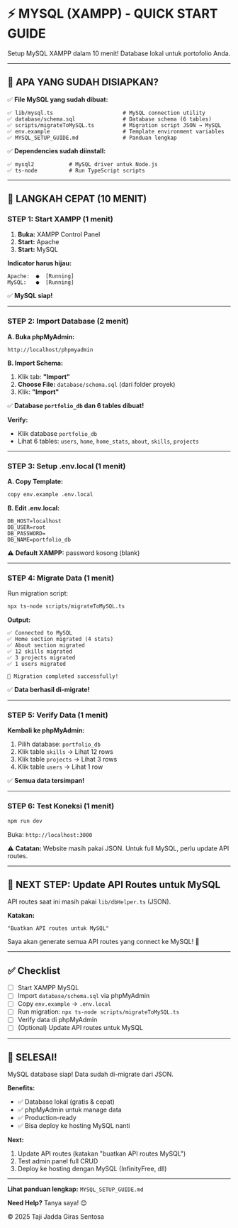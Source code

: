 # ⚡ MYSQL (XAMPP) - QUICK START GUIDE

Setup MySQL XAMPP dalam 10 menit! Database lokal untuk portofolio Anda.

---

## 🎯 **APA YANG SUDAH DISIAPKAN?**

✅ **File MySQL yang sudah dibuat:**
```
✅ lib/mysql.ts                      # MySQL connection utility
✅ database/schema.sql               # Database schema (6 tables)
✅ scripts/migrateToMySQL.ts         # Migration script JSON → MySQL
✅ env.example                       # Template environment variables
✅ MYSQL_SETUP_GUIDE.md              # Panduan lengkap
```

✅ **Dependencies sudah diinstall:**
```
✅ mysql2           # MySQL driver untuk Node.js
✅ ts-node          # Run TypeScript scripts
```

---

## 🚀 **LANGKAH CEPAT (10 MENIT)**

### **STEP 1: Start XAMPP (1 menit)**

1. **Buka:** XAMPP Control Panel
2. **Start:** Apache
3. **Start:** MySQL

**Indicator harus hijau:**
```
Apache:  ●  [Running]
MySQL:   ●  [Running]
```

✅ **MySQL siap!**

---

### **STEP 2: Import Database (2 menit)**

**A. Buka phpMyAdmin:**
```
http://localhost/phpmyadmin
```

**B. Import Schema:**
1. Klik tab: **"Import"**
2. **Choose File:** `database/schema.sql` (dari folder proyek)
3. Klik: **"Import"**

✅ **Database `portfolio_db` dan 6 tables dibuat!**

**Verify:**
- Klik database `portfolio_db`
- Lihat 6 tables: `users`, `home`, `home_stats`, `about`, `skills`, `projects`

---

### **STEP 3: Setup .env.local (1 menit)**

**A. Copy Template:**
```bash
copy env.example .env.local
```

**B. Edit .env.local:**
```env
DB_HOST=localhost
DB_USER=root
DB_PASSWORD=
DB_NAME=portfolio_db
```

⚠️ **Default XAMPP:** password kosong (blank)

---

### **STEP 4: Migrate Data (1 menit)**

Run migration script:

```bash
npx ts-node scripts/migrateToMySQL.ts
```

**Output:**
```
✅ Connected to MySQL
✅ Home section migrated (4 stats)
✅ About section migrated
✅ 12 skills migrated
✅ 3 projects migrated
✅ 1 users migrated

🎉 Migration completed successfully!
```

✅ **Data berhasil di-migrate!**

---

### **STEP 5: Verify Data (1 menit)**

**Kembali ke phpMyAdmin:**

1. Pilih database: `portfolio_db`
2. Klik table `skills` → Lihat 12 rows
3. Klik table `projects` → Lihat 3 rows
4. Klik table `users` → Lihat 1 row

✅ **Semua data tersimpan!**

---

### **STEP 6: Test Koneksi (1 menit)**

```bash
npm run dev
```

Buka: `http://localhost:3000`

⚠️ **Catatan:** Website masih pakai JSON. Untuk full MySQL, perlu update API routes.

---

## 🔧 **NEXT STEP: Update API Routes untuk MySQL**

API routes saat ini masih pakai `lib/dbHelper.ts` (JSON).

**Katakan:**
```
"Buatkan API routes untuk MySQL"
```

Saya akan generate semua API routes yang connect ke MySQL! 🚀

---

## ✅ **Checklist**

- [ ] Start XAMPP MySQL
- [ ] Import `database/schema.sql` via phpMyAdmin
- [ ] Copy `env.example` → `.env.local`
- [ ] Run migration: `npx ts-node scripts/migrateToMySQL.ts`
- [ ] Verify data di phpMyAdmin
- [ ] (Optional) Update API routes untuk MySQL

---

## 🎊 **SELESAI!**

MySQL database siap! Data sudah di-migrate dari JSON.

**Benefits:**
- ✅ Database lokal (gratis & cepat)
- ✅ phpMyAdmin untuk manage data
- ✅ Production-ready
- ✅ Bisa deploy ke hosting MySQL nanti

**Next:**
1. Update API routes (katakan "buatkan API routes MySQL")
2. Test admin panel full CRUD
3. Deploy ke hosting dengan MySQL (InfinityFree, dll)

---

**Lihat panduan lengkap:** `MYSQL_SETUP_GUIDE.md`

**Need Help?** Tanya saya! 😊

© 2025 Taji Jadda Giras Sentosa

